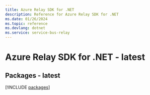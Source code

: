 ```yaml
---
title: Azure Relay SDK for .NET
description: Reference for Azure Relay SDK for .NET
ms.date: 01/26/2024
ms.topic: reference
ms.devlang: dotnet
ms.service: service-bus-relay
---
```

# Azure Relay SDK for .NET - latest
## Packages - latest
[!INCLUDE [packages](relay-index.md)]